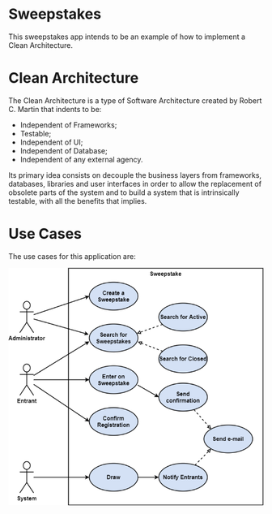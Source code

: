 # Sweepstakes

This sweepstakes app intends to be an example of how to implement a Clean Architecture.

# Clean Architecture

The Clean Architecture is a type of Software Architecture created by Robert
C. Martin that indents to be:

 * Independent of Frameworks;
 * Testable;
 * Independent of UI;
 * Independent of Database;
 * Independent of any external agency.

Its primary idea consists on decouple the business layers from frameworks,
databases, libraries and user interfaces in order to allow the replacement
of obsolete parts of the system and to build a system that is intrinsically
testable, with all the benefits that implies.

# Use Cases

The use cases for this application are:

![Use Cases](use_cases.png)